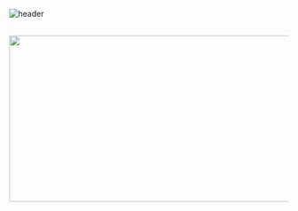 

![header](https://capsule-render.vercel.app/api?type=venom&color=F5F5DC&height=300&section=header&text=I'm%20JiSoo!&fontSize=70&&fontColor=964B00&fontAlign=50&fontAlignY=50&rotate=0&animation=twinkling)


<br/>

<a href="https://www.gitanimals.org/en_US?utm_medium=image&utm_source=jisooooooooooo&utm_content=farm">
<img
  src="https://render.gitanimals.org/farms/jisooooooooooo"
  width="600"
  height="300"
/>
</a>
